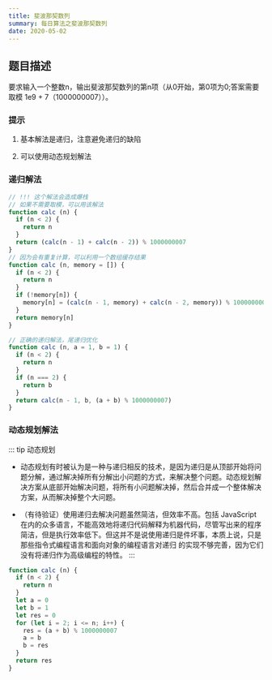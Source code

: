 ```yaml
---
title: 斐波那契数列
summary: 每日算法之斐波那契数列
date: 2020-05-02
---
```


## 题目描述

要求输入一个整数n，输出斐波那契数列的第n项（从0开始，第0项为0;答案需要取模 1e9 + 7（1000000007））。

### 提示

1. 基本解法是递归，注意避免递归的缺陷

2. 可以使用动态规划解法

### 递归解法

```js
// !!! 这个解法会造成爆栈
// 如果不需要取模，可以用该解法
function calc (n) {
  if (n < 2) {
    return n
  }
  return (calc(n - 1) + calc(n - 2)) % 1000000007
}
// 因为会有重复计算，可以利用一个数组缓存结果
function calc (n, memory = []) {
  if (n < 2) {
    return n
  }
  if (!memory[n]) {
    memory[n] = (calc(n - 1, memory) + calc(n - 2, memory)) % 1000000007
  }
  return memory[n]
}
```

```js
// 正确的递归解法，尾递归优化
function calc (n, a = 1, b = 1) {
  if (n < 2) {
    return n
  }
  if (n === 2) {
    return b
  }
  return calc(n - 1, b, (a + b) % 1000000007)
}
```

### 动态规划解法

::: tip 动态规划
- 动态规划有时被认为是一种与递归相反的技术，是因为递归是从顶部开始将问题分解，通过解决掉所有分解出小问题的方式，来解决整个问题。动态规划解决方案从底部开始解决问题，将所有小问题解决掉，然后合并成一个整体解决方案，从而解决掉整个大问题。

- （有待验证）使用递归去解决问题虽然简洁，但效率不高。包括 JavaScript 在内的众多语言，不能高效地将递归代码解释为机器代码，尽管写出来的程序简洁，但是执行效率低下。但这并不是说使用递归是件坏事，本质上说，只是那些指令式编程语言和面向对象的编程语言对递归 的实现不够完善，因为它们没有将递归作为高级编程的特性。
:::

```js
function calc (n) {
  if (n < 2) {
    return n
  }
  let a = 0
  let b = 1
  let res = 0
  for (let i = 2; i <= n; i++) {
    res = (a + b) % 1000000007
    a = b
    b = res
  }
  return res
}
```

